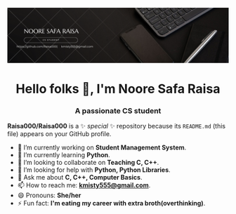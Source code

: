 ![Cover Image](banner.png)
<h1 align="center">Hello folks 👋, I'm Noore Safa Raisa</h1>
<h3 align="center">A passionate CS student</h3>


**Raisa000/Raisa000** is a ✨ _special_ ✨ repository because its `README.md` (this file) appears on your GitHub profile.

- 🔭 I’m currently working on **Student Management System**.
- 🌱 I’m currently learning **Python**.
- 👯 I’m looking to collaborate on **Teaching C, C++**.
- 🤔 I’m looking for help with **Python, Python Libraries**.
- 💬 Ask me about **C, C++, Computer Basics**.
- 📫 How to reach me: **kmisty555@gmail.com**.
- 😄 Pronouns: **She/her**
- ⚡ Fun fact: **I'm eating my career with extra broth(overthinking)**.

